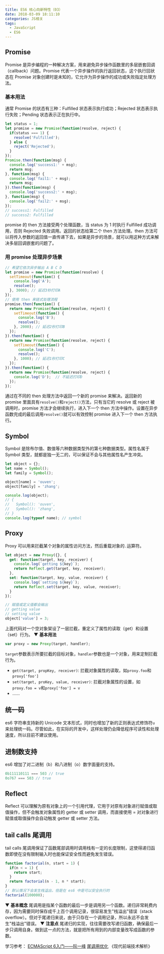 ```yaml
---
title: ES6 核心向新特性（03）
date: 2018-03-09 18:11:10
categories: JS相关
tags: 
  - JavaScript
  - ES6
---
```

## Promise
Promise 是异步编程的一种解决方案，用来避免异步操作函数里的多层嵌套回调（callback）问题。Promise 代表一个异步操作的执行返回状态，这个执行回状态在 Promise 对象创建时是未知的，它允许为异步操作的成功或失败指定处理方法。

### 基本用法
通常 Promise 的状态有三种：Fulfilled 状态表示执行成功；Rejected 状态表示执行失败；Pending 状态表示正在执行中。
```js
let status = 1;
let promise = new Promise(function(resolve, reject) {
  if(status === 1) {
    resolve('Fulfilled');
  } else {
    reject('Rejected');
  }
});
Promise.then(function(msg) {
  console.log('success1:' + msg);
  return msg;
}, function(msg) {
  console.log('fail1:' + msg);
  return msg;
}).then(function(msg) {
  console.log('success2:' + msg);
}, function(msg) {
  console.log('fail2:' + msg);
});
// success1: Fulfilled
// success2: Fulfilled
```
promise 的 then 方法接受两个处理函数，当 status 为 1 时执行 Fulfilled 成功调用，否则 Rejected 失败调用。返回的状态给第二个 then 方法处理。then 方法可以将传入参数的返回值一直传递下去，如果是异步的场景，就可以用这种方式来解决多层回调嵌套的问题了。
### 用 promise 处理异步场景
```js
// 希望它依次异步输出 A B C D
let promise = new Promise(function(resolve) {
  setTimeout(function() {
    console.log('A');
    resolve();
  }, 3000); // 延迟3秒打印A
});
// 使用 then 来链式处理流程
promise.then(function() {
  return new Promise(function(resolve, reject) {
    setTimeout(function() {
      console.log('B');
      resolve();
    }, 2000); // 延迟2秒打印B
  });
}).then(function() {
  return new Promise(function(resolve, reject) {
    setTimeout(function() {
      console.log('C');
      resolve();
    }, 1000); // 延迟1秒打印C
  });
}).then(function() {
  return new Promise(function(resolve, reject) {
    console.log('D');  // 不延迟打印D
  });
});
```
通过在不同的 then 处理方法中返回一个新的 promise 来解决。返回新的 promise 里面具有`resolve()`和`reject()`方法，只有当它的 resolve 或 reject 被调用时，promise 方法才会继续执行，进入下一个 then 方法中操作。设置在异步函数完成的最后调用`resolve()`就可以有效控制 promise 进入下一个 then 方法执行。
## Symbol
Symbol 是除布尔值、数值等六种数据类型外的第七种数据类型。属性名属于 Symbol 类型，就都是独一无二的，可以保证不会与其他属性名产生冲突。
```js
let object = {};
let name = Symbol();
let family = Symbol();

object[name] = 'ouven';
object[family] = 'zhang';

console.log(object);
// {
//   Symbol(): 'ouven',
//   Symbol(): 'zhang',
// }
console.log(typeof name); // symbol
```
## Proxy
Proxy 可以用来拦截某个对象的属性访问方法，然后重载对象的`.`运算符。
```js
let object = new Proxy({}, {
  get: function(target, key, receiver) {
    console.log(`getting ${key}`);
    return Reflect.get(target, key, receiver);
  },
  set: function(target, key, value, receiver) {
    console.log(`setting ${key}`);
    return Reflect.set(target, key, value, receiver);
  }
});

// 赋值或定义值都会输出
// getting value
// setting value
object['value'] = 3;
```
上面代码对一个空对象架设了一层拦截，重定义了属性的读取（get）和设置（set）行为。 
▼ **基本用法**
```js
var proxy = new Proxy(target, handler);
```
`target`参数表示所要拦截的目标对象，`handler`参数也是一个对象，用来定制拦截行为。
* `get(target, propKey, receiver)`: 拦截对象属性的读取，如`proxy.foo`和`proxy['foo']`
* `set(target, proKey, value, receiver)`: 拦截对象属性的设置，如`proxy.foo = v`和`proxy['foo'] = v`
* ......

## 统一码
es6 字符串支持新的 Unicode 文本形式，同时也增加了新的正则表达式修饰符`u`来处理统一码。尽管如此，在实际的开发中，这样处理仍会降低程序可读性和处理速度，所以目前不建议使用。

## 进制数支持
es6 增加了对二进制（b）和八进制（o）数字面量的支持。
```js
0b111110111 === 503 // true
0o767 === 503 // true
```

## Reflect
Reflect 可以理解为原有对象上的一个引用代理，它用于对原有对象进行赋值或取值操作，但不会触发对象属性的 getter 或 setter 调用，而直接使用 = 对对象进行赋值或取值操作会自动触发 getter 或 setter 方法。

## tail calls 尾调用
tail calls 尾调用保证了函数尾部调用时调用栈有一定的长度限制，这使得递归函数即使在没有限制输入时也能保证安全性而避免发生错误。
```js
function factorial(n, start = 1) {
  if(n < = 1) {
    return start;    
  }
  return factorial(n - 1, n * start);
}
// 默认情况下会发生栈溢出，但是在 es6 中是可以安全执行的
factorial(100000);
```
▼ **基本概念**
尾调用是指某个函数的最后一步是调用另一个函数。递归非常耗费内存，因为需要同时保存成千上百个调用记录，很容易发生"栈溢出"错误（stack overflow）。但对于尾递归来说，由于只存在一个调用记录，所以永远不会发生"栈溢出"错误。
▼ **注意点**
尾递归的实现，往往需要改写递归函数，确保最后一步只调用自身。做到这一点的方法，就是把所有用到的内部变量改写成函数的参数。

学习参考：
[ECMAScript 6入门——阮一峰](http://es6.ruanyifeng.com/)
[尾调用优化](http://www.ruanyifeng.com/blog/2015/04/tail-call.html)
《现代前端技术解析》